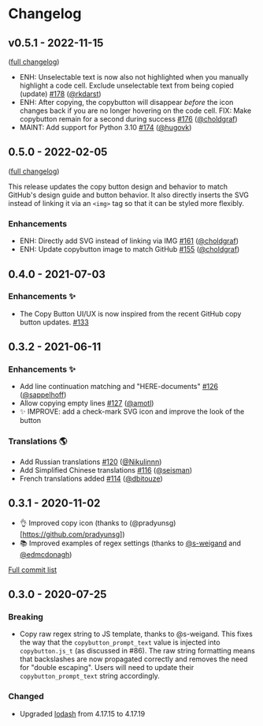 # Changelog

## v0.5.1 - 2022-11-15

([full changelog](https://github.com/executablebooks/sphinx-copybutton/compare/v0.5.0...e529aa0c7c0bf6ad880904f7a8876f33040e5c09))

- ENH: Unselectable text is now also not highlighted when you manually highlight a code cell. Exclude unselectable text from being copied (update) [#178](https://github.com/executablebooks/sphinx-copybutton/pull/178) ([@rkdarst](https://github.com/rkdarst))
- ENH: After copying, the copybutton will disappear _before_ the icon changes back if you are no longer hovering on the code cell. FIX: Make copybutton remain for a second during success [#176](https://github.com/executablebooks/sphinx-copybutton/pull/176) ([@choldgraf](https://github.com/choldgraf))
- MAINT: Add support for Python 3.10 [#174](https://github.com/executablebooks/sphinx-copybutton/pull/174) ([@hugovk](https://github.com/hugovk))

## 0.5.0 - 2022-02-05

([full changelog](https://github.com/executablebooks/sphinx-copybutton/compare/v0.4.0...915aa4cf0b06f7b781bc4edfc204c62f2ce7cdb6))

This release updates the copy button design and behavior to match GitHub's design guide and button behavior. It also directly inserts the SVG instead of linking it via an `<img>` tag so that it can be styled more flexibly.

### Enhancements

- ENH: Directly add SVG instead of linking via IMG [#161](https://github.com/executablebooks/sphinx-copybutton/pull/161) ([@choldgraf](https://github.com/choldgraf))
- ENH: Update copybutton image to match GitHub [#155](https://github.com/executablebooks/sphinx-copybutton/pull/155) ([@choldgraf](https://github.com/choldgraf))


## 0.4.0 - 2021-07-03

### Enhancements ✨
* The Copy Button UI/UX is now inspired from the recent GitHub copy button updates. [#133](https://github.com/executablebooks/sphinx-copybutton/pull/133)

## 0.3.2 - 2021-06-11

### Enhancements ✨
* Add line continuation matching and "HERE-documents" [#126](https://github.com/executablebooks/sphinx-copybutton/pull/126) ([@sappelhoff](https://github.com/sappelhoff))
* Allow copying empty lines [#127](https://github.com/executablebooks/sphinx-copybutton/pull/127) ([@amotl](https://github.com/amotl))
* ✨ IMPROVE: add a check-mark SVG icon and improve the look of the button

### Translations 🌎
* Add Russian translations [#120](https://github.com/executablebooks/sphinx-copybutton/pull/120) ([@Nikulinnn](https://github.com/Nikulinnn))
* Add Simplified Chinese translations [#116](https://github.com/executablebooks/sphinx-copybutton/pull/116) ([@seisman](https://github.com/seisman))
* French translations added [#114](https://github.com/executablebooks/sphinx-copybutton/pull/114) ([@dbitouze](https://github.com/dbitouze))

## 0.3.1 - 2020-11-02

- 👌 Improved copy icon (thanks to (@pradyunsg)[https://github.com/pradyunsg])
- 📚 Improved examples of regex settings (thanks to [@s-weigand](https://github.com/s-weigand) and [@edmcdonagh](https://github.com/edmcdonagh))

[Full commit list](https://github.com/executablebooks/sphinx-copybutton/compare/v0.3.0...852a9468f1d9e7e12e2c6c90394e8029d571bc14)

## 0.3.0 - 2020-07-25

### Breaking

- Copy raw regex string to JS template, thanks to @s-weigand.
  This fixes the way that the `copybutton_prompt_text` value is injected into `copybutton.js_t` (as discussed in #86).
  The raw string formatting means that backslashes are now propagated correctly and removes the need for "double escaping".
  Users will need to update their `copybutton_prompt_text` string accordingly.

### Changed

- Upgraded [lodash](https://github.com/lodash/lodash) from 4.17.15 to 4.17.19
